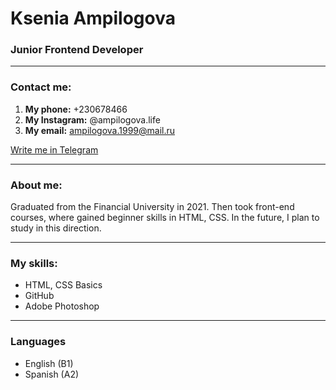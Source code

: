 # Ksenia Ampilogova
### Junior Frontend Developer
***
### Contact me:
1. **My phone:** +230678466
2. **My Instagram:** @ampilogova.life
3. **My email:** ampilogova.1999@mail.ru

[Write me in Telegram](https://t.me/ampilogova_life "Ksenia's TG channel")
***
### About me:

Graduated from the Financial University in 2021. Then took front-end courses, where gained beginner skills in HTML, CSS. In the future, I plan to study in this direction.
***
### My skills:
- HTML, CSS Basics
- GitHub
- Adobe Photoshop
***
### Languages
- English (B1)
- Spanish (A2)

